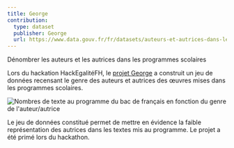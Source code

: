 ```yaml
---
title: George
contribution:
  type: dataset
  publisher: George
  url: https://www.data.gouv.fr/fr/datasets/auteurs-et-autrices-dans-les-annales-du-baccalaureat-de-francais/
---
```


Dénombrer les auteurs et les autrices dans les programmes scolaires

<!--more-->

Lors du hackation HackEgalitéFH, le [projet George](https://george2etexte.wordpress.com/) a construit un jeu de données recensant le genre des auteurs et autrices des œuvres mises dans les programmes scolaires. 

![Nombres de texte au programme du bac de français en fonction du genre de l'auteur/autrice](https://george2etexte.files.wordpress.com/2017/06/auteursautricesbacfrancais2.png)

Le jeu de données constitué permet de mettre en évidence la faible représentation des autrices dans les textes mis au programme. Le projet a été primé lors du hackathon. 

<div data-udata-dataset-id="594218bec751df6a8844711e"></div>
<div data-udata-dataset-id="58f7d01ac751df583252dfde"></div>

